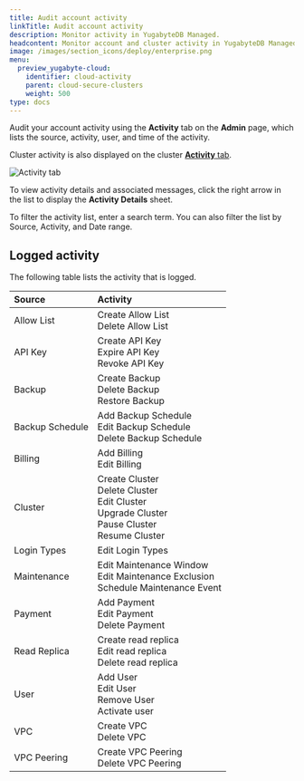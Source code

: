 ```yaml
---
title: Audit account activity
linkTitle: Audit account activity
description: Monitor activity in YugabyteDB Managed.
headcontent: Monitor account and cluster activity in YugabyteDB Managed
image: /images/section_icons/deploy/enterprise.png
menu:
  preview_yugabyte-cloud:
    identifier: cloud-activity
    parent: cloud-secure-clusters
    weight: 500
type: docs
---
```


Audit your account activity using the **Activity** tab on the **Admin** page, which lists the source, activity, user, and time of the activity.

Cluster activity is also displayed on the cluster [**Activity** tab](../../cloud-monitor/monitor-activity).

![Activity tab](/images/yb-cloud/cloud-admin-activity.png)

To view activity details and associated messages, click the right arrow in the list to display the **Activity Details** sheet.

To filter the activity list, enter a search term. You can also filter the list by Source, Activity, and Date range.

## Logged activity

The following table lists the activity that is logged.

| Source | Activity |
| :----- | :------- |
| Allow List | Create Allow List<br>Delete Allow List |
| API Key | Create API Key<br>Expire API Key<br>Revoke API Key |
| Backup | Create Backup<br>Delete Backup<br>Restore Backup |
| Backup Schedule | Add Backup Schedule<br>Edit Backup Schedule<br>Delete Backup Schedule |
| Billing | Add Billing<br>Edit Billing |
| Cluster | Create Cluster<br>Delete Cluster<br>Edit Cluster<br>Upgrade Cluster<br>Pause Cluster<br>Resume Cluster |
| Login Types | Edit Login Types |
| Maintenance | Edit Maintenance Window<br>Edit Maintenance Exclusion<br>Schedule Maintenance Event |
| Payment | Add Payment<br>Edit Payment<br>Delete Payment |
| Read Replica | Create read replica<br>Edit read replica<br>Delete read replica |
| User | Add User<br>Edit User<br>Remove User<br>Activate user |
| VPC | Create VPC<br>Delete VPC |
| VPC Peering | Create VPC Peering<br>Delete VPC Peering |
